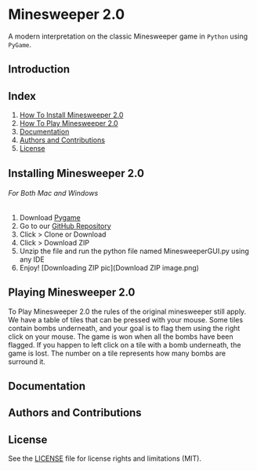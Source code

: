 # Minesweeper 2.0
A modern interpretation on the classic Minesweeper game in `Python` using `PyGame`.
## Introduction
## Index
1. [How To Install Minesweeper 2.0](#installing-minesweeper-20)
2. [How To Play Minesweeper 2.0](#playing-minesweeper-20)
3. [Documentation](#documentation)
4. [Authors and Contributions](#authors-and-contributions)
5. [License](#license)

## Installing Minesweeper 2.0
###### For Both Mac and Windows
1. Download [Pygame](https://www.pygame.org/download.shtml) 
2. Go to our [GitHub Repository](https://github.com/wuemily2/csc290-tut104-mines2019)
3. Click > Clone or Download
4. Click > Download ZIP
5. Unzip the file and run the python file named MinesweeperGUI.py using any IDE
6. Enjoy!
[Downloading ZIP pic](Download ZIP image.png)
## Playing Minesweeper 2.0
To Play Minesweeper 2.0 the rules of the original minesweeper still apply. We have a table of tiles that can be pressed with your mouse. Some tiles contain bombs underneath, and your goal is to flag them using the right click on your mouse. The game is won when all the bombs have been flagged. If you happen to left click on a tile with a bomb underneath, the game is lost. The number on a tile represents how many bombs are surround it.
## Documentation
## Authors and Contributions
## License
See the [LICENSE](LICENSE.txt) file for license rights and limitations (MIT).
